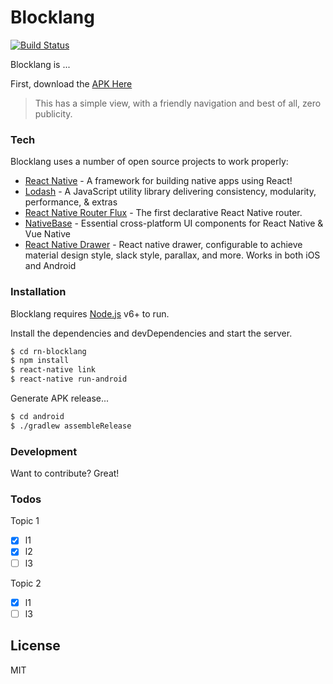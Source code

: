 # Blocklang

[![Build Status](https://travis-ci.org/joemccann/dillinger.svg?branch=master)](https://travis-ci.org/joemccann/dillinger)

Blocklang is ...


First, download the [APK Here](https://google.com)


> This has a simple view, with a friendly navigation and 
> best of all, zero publicity.

### Tech

Blocklang uses a number of open source projects to work properly:

* [React Native](https://facebook.github.io/react-native/) - A framework for building native apps using React!
* [Lodash](https://lodash.com/) - A JavaScript utility library delivering consistency, modularity, performance, & extras
* [React Native Router Flux](https://github.com/aksonov/react-native-router-flux) - The first declarative React Native router.
* [NativeBase](https://nativebase.io/) - Essential cross-platform UI components for React Native & Vue Native
* [React Native Drawer](https://github.com/root-two/react-native-drawer) - React native drawer, configurable to achieve material design style, slack style, parallax, and more. Works in both iOS and Android

### Installation

Blocklang requires [Node.js](https://nodejs.org/) v6+ to run.

Install the dependencies and devDependencies and start the server.

```sh
$ cd rn-blocklang
$ npm install
$ react-native link
$ react-native run-android
```

Generate APK release...

```sh
$ cd android
$ ./gradlew assembleRelease
```

### Development

Want to contribute? Great!

### Todos

Topic 1
- [x] l1
- [x] l2
- [ ] l3

Topic 2
- [x] l1
- [ ] l3

License
----

MIT
